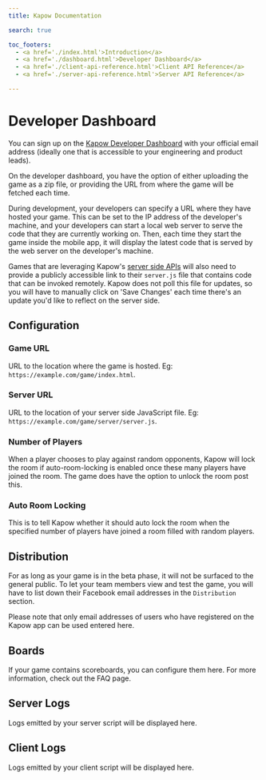 ```yaml
---
title: Kapow Documentation

search: true

toc_footers:
  - <a href='./index.html'>Introduction</a>
  - <a href='./dashboard.html'>Developer Dashboard</a>
  - <a href='./client-api-reference.html'>Client API Reference</a>
  - <a href='./server-api-reference.html'>Server API Reference</a>

---
```


# Developer Dashboard

You can sign up on the [Kapow Developer Dashboard](https://dev.kapow.games) with your official email address (ideally one that is accessible to your engineering and product leads). 

On the developer dashboard, you have the option of either uploading the game as a zip file, or providing the URL from where the game will be fetched each time.

During development, your developers can specify a URL where they have hosted your game. This can be set to the IP address of the developer's machine, and your developers can start a local web server to serve the code that they are currently working on. Then, each time they start the game inside the mobile app, it will display the latest code that is served by the web server on the developer's machine.

Games that are leveraging Kapow's [server side APIs](https://github.com/kapow-games/docs/wiki/Server-API-Reference) will also need to provide a publicly accessible link to their `server.js` file that contains code that can be invoked remotely. Kapow does not poll this file for updates, so you will have to manually click on 'Save Changes' each time there's an update you'd like to reflect on the server side.

## Configuration
### Game URL
URL to the location where the game is hosted. Eg: `https://example.com/game/index.html`.

### Server URL
URL to the location of your server side JavaScript file. Eg: `https://example.com/game/server/server.js`.

### Number of Players
When a player chooses to play against random opponents, Kapow will lock the room if auto-room-locking is enabled once these many players have joined the room. The game does have the option to unlock the room post this.

### Auto Room Locking
This is to tell Kapow whether it should auto lock the room when the specified number of players have joined a room filled with random players.

## Distribution
For as long as your game is in the beta phase, it will not be surfaced to the general public. To let your team members view and test the game, you will have to list down their Facebook email addresses in the `Distribution` section.

<aside class="notice">
Please note that only email addresses of users who have registered on the Kapow app can be used entered here.
</aside>

## Boards
If your game contains scoreboards, you can configure them here. For more information, check out the FAQ page.

## Server Logs
Logs emitted by your server script will be displayed here.

## Client Logs
Logs emitted by your client script will be displayed here.
